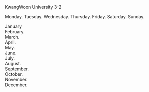 KwangWoon University 3-2 

Monday. 
Tuesday. 
Wednesday. 
Thursday. 
Friday. 
Saturday. 
Sunday. 

January  
February.  
March.  
April.  
May.  
June.  
July.  
August.  
September.  
October.  
November.  
December.  
